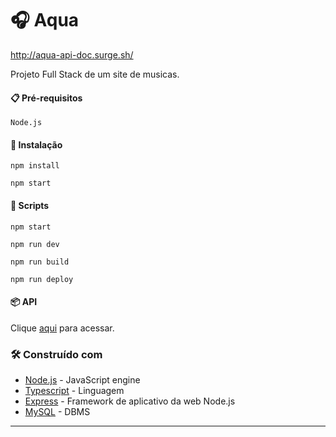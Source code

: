 #  🎧 Aqua
http://aqua-api-doc.surge.sh/

Projeto Full Stack de um site de musicas.


#### 📋 Pré-requisitos

```
Node.js
```


#### 🔧 Instalação

```
npm install
```

```
npm start
```

#### 📄 Scripts
```
npm start
```
```
npm run dev
```
```
npm run build
```
```
npm run deploy
```

#### 📦 API

Clique [aqui](http://aqua-api-doc.surge.sh/) para acessar.


### 🛠️ Construído com

* [Node.js](https://nodejs.org/en/) - JavaScript engine
* [Typescript](https://www.typescriptlang.org/) - Linguagem
* [Express](https://expressjs.com/pt-br/) - Framework de aplicativo da web Node.js
* [MySQL](https://www.mysql.com/) - DBMS 

---
